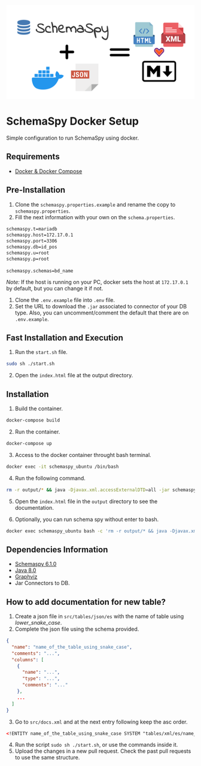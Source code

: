 ![SchemaSpy Docker Setup](./img/banner.png)

# SchemaSpy Docker Setup

Simple configuration to run SchemaSpy using docker.

## Requirements

- [Docker & Docker Compose](https://www.docker.com/)

## Pre-Installation

1. Clone the `schemaspy.properties.example` and rename the copy to `schemaspy.properties`.
2. Fill the next information with your own on the `schema.properties`.

```
schemaspy.t=mariadb
schemaspy.host=172.17.0.1
schemaspy.port=3306
schemaspy.db=id_pos
schemaspy.u=root
schemaspy.p=root

schemaspy.schemas=bd_name
```

_Note:_ If the host is running on your PC, docker sets the host at `172.17.0.1` by default, but you can change it if not.

1. Clone the `.env.example` file into `.env` file.
2. Set the URL to download the `.jar` associated to connector of your DB type. Also, you can uncomment/comment the default that there are on `.env.example`.

## Fast Installation and Execution

1. Run the `start.sh` file.

```bash
sudo sh ./start.sh
```

2. Open the `index.html` file at the output directory.

## Installation

1. Build the container.

```bash
docker-compose build
```

2. Run the container.

```bash
docker-compose up
```

3. Access to the docker container throught bash terminal.

```bash
docker exec -it schemaspy_ubuntu /bin/bash
```

4. Run the following command.

```bash
rm -r output/* && java -Djavax.xml.accessExternalDTD=all -jar schemaspy-exec.jar -configFile schemaspy/schemaspy.properties
```

5. Open the `index.html` file in the `output` directory to see the documentation.

6. Optionally, you can run schema spy without enter to bash.

```bash
docker exec schemaspy_ubuntu bash -c 'rm -r output/* && java -Djavax.xml.accessExternalDTD=all -jar schemaspy-exec.jar -configFile schemaspy/schemaspy.properties'
```

## Dependencies Information

- [Schemaspy 6.1.0](https://schemaspy.readthedocs.io/en/v6.1.0/new.html)
- [Java 8.0](https://openjdk.org/projects/jdk8/)
- [Graphviz](http://www.graphviz.org/download/)
- Jar Connectors to DB.

## How to add documentation for new table?

1. Create a json file in `src/tables/json/es` with the name of table using _lower_snake_case_.
2. Complete the json file using the schema provided.

```json
{
  "name": "name_of_the_table_using_snake_case",
  "comments": "...",
  "columns": [
    {
      "name": "...",
      "type": "...",
      "comments": "..."
    },
    ...
  ]
}
```

3. Go to `src/docs.xml` and at the next entry following keep the asc order.

```xml
<!ENTITY name_of_the_table_using_snake_case SYSTEM "tables/xml/es/name_of_the_table_using_snake_case.xml">
```

4. Run the script `sudo sh ./start.sh`, or use the commands inside it.
5. Upload the changes in a new pull request. Check the past pull requests to use the same structure.
